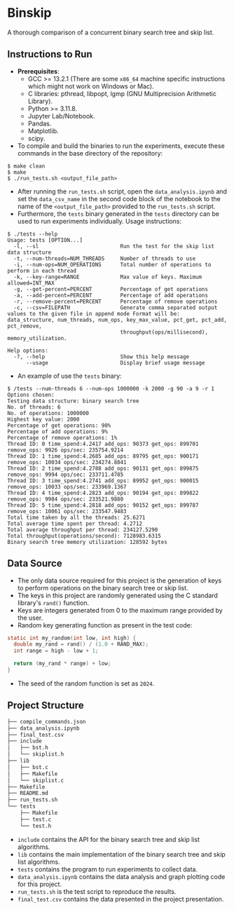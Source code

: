 # Binskip

A thorough comparison of a concurrent binary search tree and skip list.

## Instructions to Run

- **Prerequisites**:
    - GCC >= 13.2.1 (There are some `x86_64` machine specific instructions which might not work on Windows or Mac).
    - C libraries: pthread, libpopt, lgmp (GNU Multiprecision Arithmetic Library).
    - Python >= 3.11.8.
    - Jupyter Lab/Notebook.
    - Pandas.
    - Matplotlib.
    - scipy.
- To compile and build the binaries to run the experiments, execute these commands in the base directory of the repository:
```output
$ make clean
$ make
$ ./run_tests.sh <output_file_path>
```
- After running the `run_tests.sh` script, open the `data_analysis.ipynb` and set the `data_csv_name` in the second code block of the notebook to the name of the `<output_file_path>` provided to the `run_tests.sh` script.
- Furthermore, the `tests` binary generated in the `tests` directory can be used to run experiments individually. Usage instructions:
```output
$ ./tests --help
Usage: tests [OPTION...]
  -l, --sl                          Run the test for the skip list data structure
  -t, --num-threads=NUM_THREADS     Number of threads to use
  -i, --num-ops=NUM_OPERATIONS      Total number of operations to perform in each thread
  -k, --key-range=RANGE             Max value of keys. Maximum allowed=INT_MAX
  -g, --get-percent=PERCENT         Percentage of get operations
  -a, --add-percent=PERCENT         Percentage of add operations
  -r, --remove-percent=PERCENT      Percentage of remove operations
  -c, --csv=FILEPATH                Generate comma separated output values to the given file in append mode Format will be: data_structure, num_threads, num_ops, key_max_value, pct_get, pct_add, pct_remove,
                                    throughput(ops/millisecond), memory_utilization.

Help options:
  -?, --help                        Show this help message
      --usage                       Display brief usage message
```
- An example of use the `tests` binary:
```output
$ /tests --num-threads 6 --num-ops 1000000 -k 2000 -g 90 -a 9 -r 1
Options chosen:
Testing data structure: binary search tree
No. of threads: 6
No. of operations: 1000000
Highest key value: 2000
Percentage of get operations: 90%
Percentage of add operations: 9%
Percentage of remove operations: 1%
Thread ID: 0 time_spend:4.2417 add_ops: 90373 get_ops: 899701 remove_ops: 9926 ops/sec: 235754.9214
Thread ID: 1 time_spend:4.2685 add_ops: 89795 get_ops: 900171 remove_ops: 10034 ops/sec: 234274.8841
Thread ID: 2 time_spend:4.2788 add_ops: 90131 get_ops: 899875 remove_ops: 9994 ops/sec: 233711.4785
Thread ID: 3 time_spend:4.2741 add_ops: 89952 get_ops: 900015 remove_ops: 10033 ops/sec: 233969.1367
Thread ID: 4 time_spend:4.2823 add_ops: 90194 get_ops: 899822 remove_ops: 9984 ops/sec: 233521.9880
Thread ID: 5 time_spend:4.2818 add_ops: 90152 get_ops: 899787 remove_ops: 10061 ops/sec: 233547.9483
Total time taken by all the threads: 25.6271
Total average time spent per thread: 4.2712
Total average throughput per thread: 234127.5290
Total throughput(operations/second): 7128983.6315
Binary search tree memory utilization: 128592 bytes
```

## Data Source

- The only data source required for this project is the generation of keys to perform operations on the binary search tree or skip list.
- The keys in this project are randomly generated using the C standard library's `rand()` function.
- Keys are integers generated from 0 to the maximum range provided by the user.
- Random key generating function as present in the test code:
```c
static int my_random(int low, int high) {
  double my_rand = rand() / (1.0 + RAND_MAX);
  int range = high - low + 1;

  return (my_rand * range) + low;
}
``` 
- The seed of the random function is set as `2024`.

## Project Structure

```bash
├── compile_commands.json
├── data_analysis.ipynb
├── final_test.csv
├── include
│   ├── bst.h
│   └── skiplist.h
├── lib
│   ├── bst.c
│   ├── Makefile
│   └── skiplist.c
├── Makefile
├── README.md
├── run_tests.sh
└── tests
    ├── Makefile
    ├── test.c
    └── test.h
```
- `include` contains the API for the binary search tree and skip list algorithms.
- `lib` contains the main implementation of the binary search tree and skip list algorithms.
- `tests` contains the program to run experiments to collect data.
- `data_analysis.ipynb` contains the data analysis and graph plotting code for this project.
- `run_tests.sh` is the test script to reproduce the results.
- `final_test.csv` contains the data presented in the project presentation.
